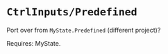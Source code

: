 # `CtrlInputs/Predefined`
Port over from `MyState.Predefined` (different project)?

Requires: MyState.